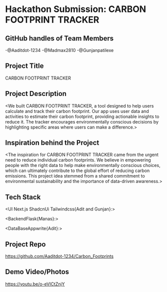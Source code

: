 # Hackathon Submission: CARBON FOOTPRINT TRACKER

## GitHub handles of Team Members  

-@Aaditdot-1234
-@Madmax2810
-@Gunjanpatilexe

## Project Title

CARBON FOOTPRINT TRACKER

## Project Description    

<We built CARBON FOOTPRINT TRACKER, a tool designed to help users calculate and track their carbon footprint. Our app uses user data and activities to estimate their carbon footprint, providing actionable insights to reduce it. The tracker encourages environmentally conscious decisions by highlighting specific areas where users can make a difference.>

## Inspiration behind the Project 

<The inspiration for CARBON FOOTPRINT TRACKER came from the urgent need to reduce individual carbon footprints. We believe in empowering people with the right data to help make environmentally conscious choices, which can ultimately contribute to the global effort of reducing carbon emissions. This project idea stemmed from a shared commitment to environmental sustainability and the importance of data-driven awareness.>

## Tech Stack    

<UI Next.js ShadcnUi Tailwindcss{Adit and Gunjan}:>

<BackendFlask{Manas}:>

<DataBaseAppwrite{Adit}:>


## Project Repo  

 https://github.com/Aaditdot-1234/Carbon_Footprints 


## Demo Video/Photos  

https://youtu.be/o-eVICtZnjY

